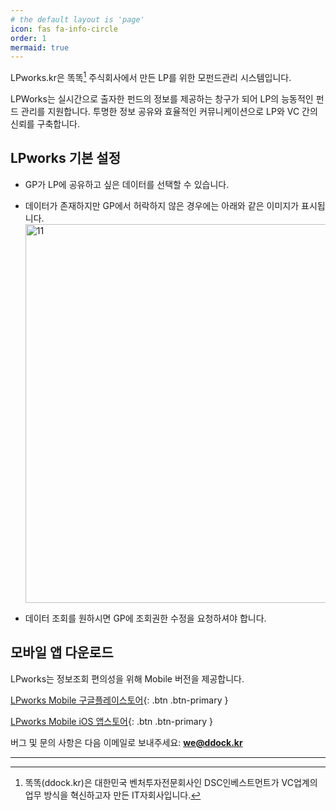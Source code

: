 ```yaml
---
# the default layout is 'page'
icon: fas fa-info-circle
order: 1
mermaid: true
---
```


LPworks.kr은 똑똑[^dkdk] 주식회사에서 만든 LP를 위한 모펀드관리 시스템입니다.

LPWorks는 실시간으로 출자한 펀드의 정보를 제공하는 창구가 되어 LP의 능동적인 펀드 관리를 지원합니다.
투명한 정보 공유와 효율적인 커뮤니케이션으로 LP와 VC 간의 신뢰를 구축합니다.

## LPworks 기본 설정
- GP가 LP에 공유하고 싶은 데이터를 선택할 수 있습니다.
- 데이터가 존재하지만 GP에서 허락하지 않은 경우에는 아래와 같은 이미지가 표시됩니다. 
  <img width="1497" height="606" alt="11" src="https://github.com/user-attachments/assets/41a689a9-99fc-42a2-95b5-d0408ee48031" />

- 데이터 조회를 원하시면 GP에 조회권한 수정을 요청하셔야 합니다. 



## 모바일 앱 다운로드
LPworks는 정보조회 편의성을 위해 Mobile 버전을 제공합니다.

[<i class="fab fa-android"></i> LPworks Mobile 구글플레이스토어](https://play.google.com/store/apps/details?id=com.lpworks.mobile&hl=ko){: .btn .btn-primary } 

[<i class="fab fa-apple"></i> LPworks Mobile iOS 앱스토어](https://apps.apple.com/kr/app/lpworks/id6749229576){: .btn .btn-primary }




버그 및 문의 사항은 다음 이메일로 보내주세요: **[we@ddock.kr](mailto:we@ddock.kr)**


---

[^dkdk]:똑똑(ddock.kr)은 대한민국 벤처투자전문회사인 DSC인베스트먼트가 VC업계의 업무 방식을 혁신하고자 만든 IT자회사입니다. 
